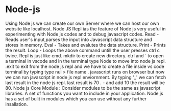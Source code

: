 # Node-js
Using Node js we can create our own Server where we can host our own website like localhost.
Node JS Repl ias the feature of Node js very useful in experimenting with Node js codes and to debug javascript codes.
Read - Reads user's input,parses the input into Javascript data structure and stores in memory.
Eval - Takes and evalutes the data structure.
Print - Prints the result.
Loop - Loops the above command untill the user presses ctrl c twice.
Repl is just like cmd.
mkdir to create new directory.
ctrl and ` to open a terminal in vscode and in the terminal type Node to move into node js repl.
.exit to exit from the node js repl and we have to create a file inside vs code terminal by typing type nul > file name .
javascript runs on browser but now we can run javascript in node js repl enviornment.
By typing '_' we can fetch last result in the node js repl.
last result is 70 . - and add 10 the result will be 80.
Node js Core Module : Consider modules to be the same as javascript libraries.
A set of functions you want to include in your application.
Node js has a set of bulit in modules which you can use without any
further insallation.

